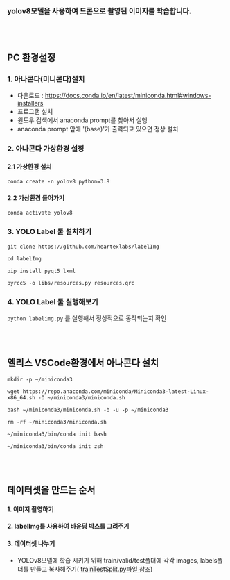 ### yolov8모델을 사용하여 드론으로 촬영된 이미지를 학습합니다.

<br>
<br>

## PC 환경설정
### 1. 아나콘다(미니콘다)설치
* 다운로드 : https://docs.conda.io/en/latest/miniconda.html#windows-installers
* 프로그램 설치
* 윈도우 검색에서 anaconda prompt를 찾아서 실행
* anaconda prompt 앞에 '(base)'가 출력되고 있으면 정상 설치

### 2. 아나콘다 가상환경 설정
#### 2.1 가상환경 설치
``` conda create -n yolov8 python=3.8 ```

#### 2.2 가상환경 들어가기
``` conda activate yolov8 ```

### 3. YOLO Label 툴 설치하기
``` git clone https://github.com/heartexlabs/labelImg ```

``` cd labelImg ```

``` pip install pyqt5 lxml ```

``` pyrcc5 -o libs/resources.py resources.qrc ```

### 4. YOLO Label 툴 실행해보기
``` python labelimg.py ``` 
를 실행해서 정상적으로 동작되는지 확인

<br>
<br>

## 엘리스 VSCode환경에서 아나콘다 설치

``` mkdir -p ~/miniconda3 ```

``` wget https://repo.anaconda.com/miniconda/Miniconda3-latest-Linux-x86_64.sh -O ~/miniconda3/miniconda.sh ```

``` bash ~/miniconda3/miniconda.sh -b -u -p ~/miniconda3 ```

``` rm -rf ~/miniconda3/miniconda.sh ```

``` ~/miniconda3/bin/conda init bash ```

``` ~/miniconda3/bin/conda init zsh ```

<br>
<br>

## 데이터셋을 만드는 순서
#### 1. 이미지 촬영하기
#### 2. labelImg를 사용하여 바운딩 박스를 그려주기
#### 3. 데이터셋 나누기
* YOLOv8모델에 학습 시키기 위해 train/valid/test폴더에 각각 images, labels폴더를 만들고 복사해주기(
[trainTestSplit.py파일 참조](https://github.com/venture21/yolov8_drone/blob/main/trainTestSplit.py))
